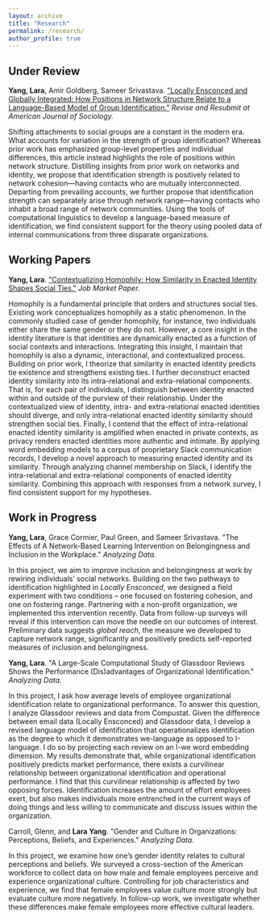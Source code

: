```yaml
---
layout: archive
title: "Research"
permalink: /research/
author_profile: true
---
```

## Under Review ##
**Yang, Lara**, Amir Goldberg, Sameer Srivastava. ["Locally Ensconced and Globally Integrated: How Positions in Network Structure Relate to a Language-Based Model of Group Identification."](https://osf.io/preprints/socarxiv/zrpx7) *Revise and Resubmit at American Journal of Sociology.*

Shifting attachments to social groups are a constant in the modern era. What accounts for variation in the strength of group identification? Whereas prior work has emphasized group-level properties and individual differences, this article instead highlights the role of positions within network structure. Distilling insights from prior work on networks and identity, we propose that identification strength is positively related to network cohesion—having contacts who are mutually interconnected. Departing from prevailing accounts, we further propose that identification strength can separately arise through network range—having contacts who inhabit a broad range of network communities. Using the tools of computational linguistics to develop a language-based measure of identification, we find consistent support for the theory using pooled data of internal communications from three disparate organizations.


## Working Papers
**Yang, Lara**. ["Contextualizing Homophily: How Similarity in Enacted Identity Shapes Social Ties."](/files/jmp.pdf) *Job Market Paper.*

Homophily is a fundamental principle that orders and structures social ties. Existing work conceptualizes homophily as a static phenomenon. In the commonly studied case of gender homophily, for instance, two individuals either share the same gender or they do not. However, a core insight in the identity literature is that identities are dynamically enacted as a function of social contexts and interactions. Integrating this insight, I maintain that homophily is also a dynamic, interactional, and contextualized process. Building on prior work, I theorize that similarity in enacted identity predicts tie existence and strengthens existing ties. I further deconstruct enacted identity similarity into its intra-relational and extra-relational components. That is, for each pair of individuals, I distinguish between identity enacted within and outside of the purview of their relationship. Under the contextualized view of identity, intra- and extra-relational enacted identities should diverge, and only intra-relational enacted identity similarity should strengthen social ties. Finally, I contend that the effect of intra-relational enacted identity similarity is amplified when enacted in private contexts, as privacy renders enacted identities more authentic and intimate. By applying word embedding models to a corpus of proprietary Slack communication records, I develop a novel approach to measuring enacted identity and its similarity. Through analyzing channel membership on Slack, I identify the intra-relational and extra-relational components of enacted identity similarity. Combining this approach with responses from a network survey, I find consistent support for my hypotheses.

## Work in Progress
**Yang, Lara**, Grace Cormier, Paul Green, and Sameer Srivastava. "The Effects of A Network-Based Learning Intervention on Belongingness and Inclusion in the Workplace." *Analyzing Data.*

In this project, we aim to improve inclusion and belongingness at work by rewiring individuals’ social networks. Building on the two pathways to identification highlighted in *Locally Ensconced*, we designed a field experiment with two conditions – one focused on fostering cohesion, and one on fostering range. Partnering with a non-profit organization, we implemented this intervention recently. Data from follow-up surveys will reveal if this intervention can move the needle on our outcomes of interest. Preliminary data suggests *global reach*, the measure we developed to capture network range, significantly and positively predicts self-reported measures of inclusion and belongingness.

**Yang, Lara**. "A Large-Scale Computational Study of Glassdoor Reviews Shows the Performance (Dis)advantages of Organizational Identification." *Analyzing Data.*

In this project, I ask how average levels of employee organizational identification relate to organizational performance. To answer this question, I analyze Glassdoor reviews and data from Compustat. Given the difference between email data (Locally Ensconced) and Glassdoor data, I develop a revised language model of identification that operationalizes identification as the degree to which it demonstrates we-language as opposed to I-language. I do so by projecting each review on an I-we word embedding dimension. My results demonstrate that, while organizational identification positively predicts market performance, there exists a curvilinear relationship between organizational identification and operational performance. I find that this curvilinear relationship is affected by two opposing forces. Identification increases the amount of effort employees exert, but also makes individuals more entrenched in the current ways of doing things and less willing to communicate and discuss issues within the organization.

Carroll, Glenn, and **Lara Yang**. "Gender and Culture in Organizations: Perceptions, Beliefs, and Experiences." *Analyzing Data.*

In this project, we examine how one’s gender identity relates to cultural perceptions and beliefs. We surveyed a cross-section of the American workforce to collect data on how male and female employees perceive and experience organizational culture. Controlling for job characteristics and experience, we find that female employees value culture more strongly but evaluate culture more negatively. In follow-up work, we investigate whether these differences make female employees more effective cultural leaders.

